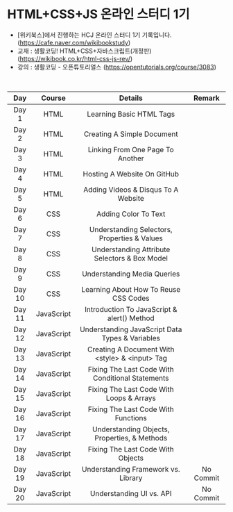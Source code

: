 # HTML+CSS+JS 온라인 스터디 1기
- [위키북스]에서 진행하는 HCJ 온라인 스터디 1기 기록입니다. (https://cafe.naver.com/wikibookstudy)
- 교재 : 생활코딩! HTML+CSS+자바스크립트(개정판) (https://wikibook.co.kr/html-css-js-rev/)
- 강의 : 생활코딩 - 오픈튜토리얼스 (https://opentutorials.org/course/3083)

<br/>

|Day|Course|Details|Remark|
|:----:|:---:|:---:|:---:|
|Day 1|HTML|Learning Basic HTML Tags|
|Day 2|HTML|Creating A Simple Document|
|Day 3|HTML|Linking From One Page To Another|
|Day 4|HTML|Hosting A Website On GitHub|
|Day 5|HTML|Adding Videos & Disqus To A Website|
|Day 6|CSS|Adding Color To Text|
|Day 7|CSS|Understanding Selectors, Properties & Values|
|Day 8|CSS|Understanding Attribute Selectors & Box Model|
|Day 9|CSS|Understanding Media Queries|
|Day 10|CSS|Learning About How To Reuse CSS Codes|
|Day 11|JavaScript|Introduction To JavaScript & alert() Method|
|Day 12|JavaScript|Understanding JavaScript Data Types & Variables|
|Day 13|JavaScript|Creating A Document With \<style\> & \<input\> Tag|
|Day 14|JavaScript|Fixing The Last Code With Conditional Statements|
|Day 15|JavaScript|Fixing The Last Code With Loops & Arrays|
|Day 16|JavaScript|Fixing The Last Code With Functions|
|Day 17|JavaScript|Understanding Objects, Properties, & Methods|
|Day 18|JavaScript|Fixing The Last Code With Objects|
|Day 19|JavaScript|Understanding Framework vs. Library|No Commit|
|Day 20|JavaScript|Understanding UI vs. API|No Commit|
